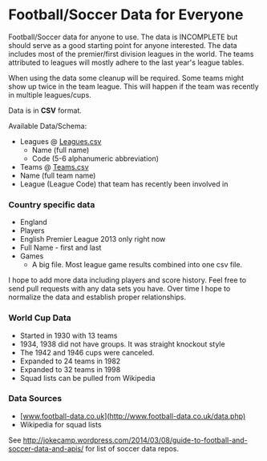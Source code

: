 Football/Soccer Data for Everyone
============

Football/Soccer data for anyone to use. The data is INCOMPLETE but should serve as a good starting point for anyone interested. The data includes most of the premier/first division leagues in the world. The teams attributed to leagues will mostly adhere to the last year's league tables.

When using the data some cleanup will be required. Some teams might show up twice in the team league. This will happen if the team was recently in multiple leagues/cups.

Data is in **CSV** format.

Available Data/Schema:
- Leagues @ [Leagues.csv](https://github.com/jokecamp/FootballData/blob/master/Leagues.csv)
   - Name (full name)
   - Code (5-6 alphanumeric abbreviation)
- Teams @ [Teams.csv](https://github.com/jokecamp/FootballData/blob/master/Teams.csv)
 - Name (full team name)
 - League (League Code) that team has recently been involved in

### Country specific data ###
- England
 - Players
  - English Premier League 2013 only right now
  - Full Name - first and last
 - Games
   - A big file. Most league game results combined into one csv file.

I hope to add more data including players and score history. Feel free to send pull requests with any data sets you have. Over time I hope to normalize the data and establish proper relationships.

### World Cup Data
 - Started in 1930 with 13 teams
 - 1934, 1938 did not have groups. It was straight knockout style
 - The 1942 and 1946 cups were canceled.
 - Expanded to 24 teams in 1982
 - Expanded to 32 teams in 1998
 - Squad lists can be pulled from Wikipedia


### Data Sources

- [www.football-data.co.uk](http://www.football-data.co.uk/data.php)
- Wikipedia for squad lists


See http://jokecamp.wordpress.com/2014/03/08/guide-to-football-and-soccer-data-and-apis/ for list of soccer data repos.
